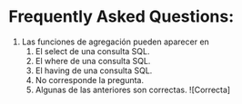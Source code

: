 Frequently Asked Questions:
========================

1.	Las funciones de agregación pueden aparecer en
	1.	El select de una consulta SQL.
	2.	El where de una consulta SQL.
	3.	El having de una consulta SQL.
	4.	No corresponde la pregunta.
	5.	Algunas de las anteriores son correctas. ![Correcta]
	

